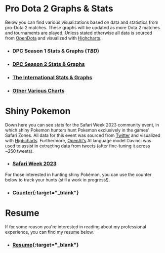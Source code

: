 # Pro Dota 2 Graphs & Stats

Below you can find various visualizations based on data and statistics from pro-Dota 2 matches. These graphs will be updated as more Dota 2 matches and tournaments are played. Unless stated otherwise all data is sourced from [OpenDota](https://www.opendota.com) and visualized with [Highcharts](https://www.highcharts.com/).

- ### DPC Season 1 Stats & Graphs (_TBD_)

- ### [DPC Season 2 Stats & Graphs](DPC1S2)

- ### [The International Stats & Graphs](TI)

- ### [Other Various Charts](Various)

# Shiny Pokemon 

Down here you can see stats for the Safari Week 2023 community event, in which shiny Pokemon hunters hunt Pokemon exclusively in the games' Safari Zones. All data for this event was sourced from [Twitter](https://www.twitter.com) and visualized with [Highcharts](https://www.highcharts.com/). Furthermore, [OpenAI's](https://openai.com/) AI language model Davinci was used to assist in extracting data from tweets (after fine-tuning it across ~250 tweets).

- ### [Safari Week 2023](Pokemon/SafariWeek2023)

For those interested in hunting shiny Pokémon, you can use the counter below to track your hunts (still a work in progress!).

- ### [Counter](Counter/shiny_pokemon_counter.html "Click to view counter in full"){:target="_blank"}

# Resume

If for some reason you're interested in reading about my professional experience, you can find my resume below.
- ### [Resume](Resume/resume.md){:target="_blank"}